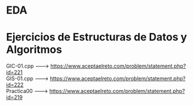 EDA
============
Ejercicios de Estructuras de Datos y Algoritmos
============
GIC-01.cpp ---> https://www.aceptaelreto.com/problem/statement.php?id=221
<br>
GIS-01.cpp ---> https://www.aceptaelreto.com/problem/statement.php?id=222
<br>
Practica00 ---> https://www.aceptaelreto.com/problem/statement.php?id=219
